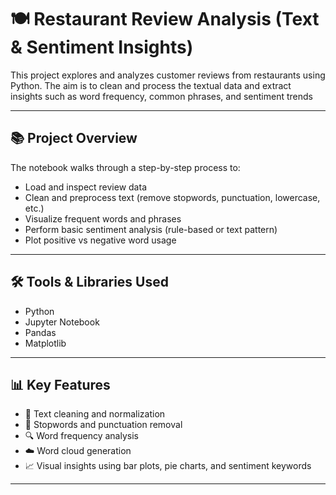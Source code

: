 # 🍽️ Restaurant Review Analysis (Text & Sentiment Insights)

This project explores and analyzes customer reviews from restaurants using Python. The aim is to clean and process the textual data and extract insights such as word frequency, common phrases, and sentiment trends

---

## 📚 Project Overview

The notebook walks through a step-by-step process to:

- Load and inspect review data
- Clean and preprocess text (remove stopwords, punctuation, lowercase, etc.)
- Visualize frequent words and phrases
- Perform basic sentiment analysis (rule-based or text pattern)
- Plot positive vs negative word usage

---

## 🛠️ Tools & Libraries Used

- Python
- Jupyter Notebook
- Pandas
- Matplotlib 

---

## 📊 Key Features

- 🧼 Text cleaning and normalization
- 📌 Stopwords and punctuation removal
- 🔍 Word frequency analysis
- ☁️ Word cloud generation
- 📈 Visual insights using bar plots, pie charts, and sentiment keywords

---

